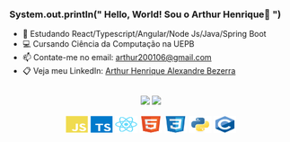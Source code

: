 ### System.out.println(" Hello, World! Sou o Arthur Henrique👋 ")

- 🌱 Estudando React/Typescript/Angular/Node Js/Java/Spring Boot
- 💻 Cursando Ciência da Computação na UEPB
- 📫 Contate-me no email: arthur200106@gmail.com
- 📋 Veja meu LinkedIn: <a href="https://www.linkedin.com/in/arthur-henrique-alexandre-bezerra-0269721b8/?originalSubdomain=br" target="_blank">Arthur Henrique Alexandre Bezerra</a>
##
<div align="center">
  <img height="174em" src="https://github-readme-stats.vercel.app/api?username=arthurhab&show_icons=true&theme=dark&include_all_commits=true&count_private=true"/>
  <img height="174em" src="https://github-readme-stats.vercel.app/api/top-langs/?username=arthurhab&layout=compact&langs_count=8&theme=dark"/> 
</div>

<div align="center"><br>
  <img align="center" alt="Arthur-Js" height="30" width="40" src="https://raw.githubusercontent.com/devicons/devicon/master/icons/javascript/javascript-plain.svg">
  <img align="center" alt="Arthur-Ts" height="30" width="40" src="https://raw.githubusercontent.com/devicons/devicon/master/icons/typescript/typescript-plain.svg">
  <img align="center" alt="Arthur-React" height="30" width="40" src="https://raw.githubusercontent.com/devicons/devicon/master/icons/react/react-original.svg">
  <img align="center" alt="Arthur-HTML" height="30" width="40" src="https://raw.githubusercontent.com/devicons/devicon/master/icons/html5/html5-original.svg">
  <img align="center" alt="Arthur-CSS" height="30" width="40" src="https://raw.githubusercontent.com/devicons/devicon/master/icons/css3/css3-original.svg">
  <img align="center" alt="Arthur-Python" height="30" width="40" src="https://raw.githubusercontent.com/devicons/devicon/master/icons/python/python-original.svg">
  <img align="center" alt="Arthur-C" height="30" width="40" src="https://raw.githubusercontent.com/devicons/devicon/master/icons/c/c-original.svg">
</div>
